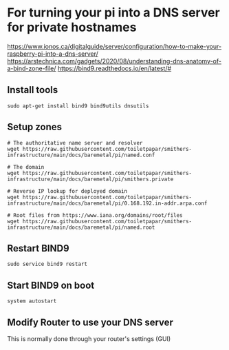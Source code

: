# For turning your pi into a DNS server for private hostnames
https://www.ionos.ca/digitalguide/server/configuration/how-to-make-your-raspberry-pi-into-a-dns-server/
https://arstechnica.com/gadgets/2020/08/understanding-dns-anatomy-of-a-bind-zone-file/
https://bind9.readthedocs.io/en/latest/#

## Install tools
```
sudo apt-get install bind9 bind9utils dnsutils
```

## Setup zones
```
# The authoritative name server and resolver
wget https://raw.githubusercontent.com/toiletpapar/smithers-infrastructure/main/docs/baremetal/pi/named.conf

# The domain
wget https://raw.githubusercontent.com/toiletpapar/smithers-infrastructure/main/docs/baremetal/pi/smithers.private

# Reverse IP lookup for deployed domain
wget https://raw.githubusercontent.com/toiletpapar/smithers-infrastructure/main/docs/baremetal/pi/0.168.192.in-addr.arpa.conf

# Root files from https://www.iana.org/domains/root/files
wget https://raw.githubusercontent.com/toiletpapar/smithers-infrastructure/main/docs/baremetal/pi/named.root
```

## Restart BIND9
```
sudo service bind9 restart
```

## Start BIND9 on boot
```
system autostart
```

## Modify Router to use your DNS server
This is normally done through your router's settings (GUI)
